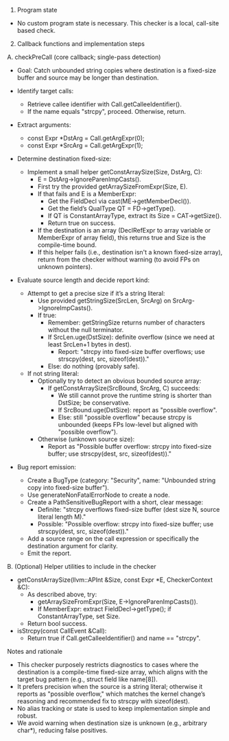 1) Program state
- No custom program state is necessary. This checker is a local, call-site based check.

2) Callback functions and implementation steps

A. checkPreCall (core callback; single-pass detection)
- Goal: Catch unbounded string copies where destination is a fixed-size buffer and source may be longer than destination.

- Identify target calls:
  - Retrieve callee identifier with Call.getCalleeIdentifier().
  - If the name equals "strcpy", proceed. Otherwise, return.

- Extract arguments:
  - const Expr *DstArg = Call.getArgExpr(0);
  - const Expr *SrcArg = Call.getArgExpr(1);

- Determine destination fixed-size:
  - Implement a small helper getConstArraySize(Size, DstArg, C):
    - E = DstArg->IgnoreParenImpCasts().
    - First try the provided getArraySizeFromExpr(Size, E).
    - If that fails and E is a MemberExpr:
      - Get the FieldDecl via cast<FieldDecl>(ME->getMemberDecl()).
      - Get the field’s QualType QT = FD->getType().
      - If QT is ConstantArrayType, extract its Size = CAT->getSize().
      - Return true on success.
    - If the destination is an array (DeclRefExpr to array variable or MemberExpr of array field), this returns true and Size is the compile-time bound.
    - If this helper fails (i.e., destination isn't a known fixed-size array), return from the checker without warning (to avoid FPs on unknown pointers).

- Evaluate source length and decide report kind:
  - Attempt to get a precise size if it’s a string literal:
    - Use provided getStringSize(SrcLen, SrcArg) on SrcArg->IgnoreImpCasts().
    - If true:
      - Remember: getStringSize returns number of characters without the null terminator.
      - If SrcLen.uge(DstSize): definite overflow (since we need at least SrcLen+1 bytes in dest).
        - Report: "strcpy into fixed-size buffer overflows; use strscpy(dest, src, sizeof(dest))."
      - Else: do nothing (provably safe).
  - If not string literal:
    - Optionally try to detect an obvious bounded source array:
      - If getConstArraySize(SrcBound, SrcArg, C) succeeds:
        - We still cannot prove the runtime string is shorter than DstSize; be conservative.
        - If SrcBound.uge(DstSize): report as "possible overflow".
        - Else: still "possible overflow" because strcpy is unbounded (keeps FPs low-level but aligned with "possible overflow").
    - Otherwise (unknown source size):
      - Report as "Possible buffer overflow: strcpy into fixed-size buffer; use strscpy(dest, src, sizeof(dest))."

- Bug report emission:
  - Create a BugType (category: "Security", name: "Unbounded string copy into fixed-size buffer").
  - Use generateNonFatalErrorNode to create a node.
  - Create a PathSensitiveBugReport with a short, clear message:
    - Definite: "strcpy overflows fixed-size buffer (dest size N, source literal length M)."
    - Possible: "Possible overflow: strcpy into fixed-size buffer; use strscpy(dest, src, sizeof(dest))."
  - Add a source range on the call expression or specifically the destination argument for clarity.
  - Emit the report.

B. (Optional) Helper utilities to include in the checker
- getConstArraySize(llvm::APInt &Size, const Expr *E, CheckerContext &C):
  - As described above, try:
    - getArraySizeFromExpr(Size, E->IgnoreParenImpCasts()).
    - If MemberExpr: extract FieldDecl->getType(); if ConstantArrayType, set Size.
  - Return bool success.
- isStrcpy(const CallEvent &Call):
  - Return true if Call.getCalleeIdentifier() and name == "strcpy".

Notes and rationale
- This checker purposely restricts diagnostics to cases where the destination is a compile-time fixed-size array, which aligns with the target bug pattern (e.g., struct field like name[8]).
- It prefers precision when the source is a string literal; otherwise it reports as "possible overflow," which matches the kernel change’s reasoning and recommended fix to strscpy with sizeof(dest).
- No alias tracking or state is used to keep implementation simple and robust.
- We avoid warning when destination size is unknown (e.g., arbitrary char*), reducing false positives.
